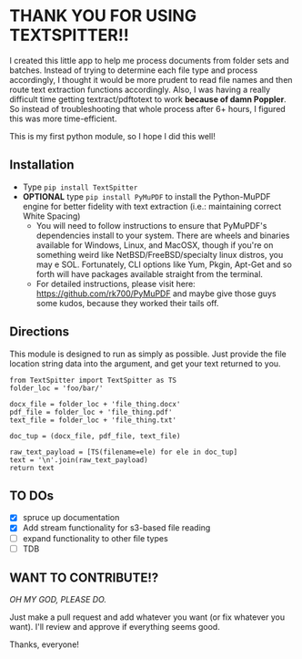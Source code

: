 # THANK YOU FOR USING TEXTSPITTER!! #

I created this little app to help me process documents from folder sets and batches.  Instead of trying to determine each file type and process accordingly, I thought it would be more prudent to read file names and then route text extraction functions accordingly.  Also, I was having a really difficult time getting textract/pdftotext to work **because of damn Poppler**.  So instead of troubleshooting that whole process after 6+ hours, I figured this was more time-efficient.

This is my first python module, so I hope I did this well!

## Installation ##
* Type `pip install TextSpitter`
* **OPTIONAL** type `pip install PyMuPDF` to install the Python-MuPDF engine for better fidelity with text extraction (i.e.: maintaining correct White Spacing)
	* You will need to follow instructions to ensure that PyMuPDF's dependencies install to your system.  There are wheels and binaries available for Windows, Linux, and MacOSX, though if you're on something weird like NetBSD/FreeBSD/specialty linux distros, you may e SOL.  Fortunately, CLI options like Yum, Pkgin, Apt-Get and so forth will have packages available straight from the terminal.
	* For detailed instructions, please visit here: https://github.com/rk700/PyMuPDF and maybe give those guys some kudos, because they worked their tails off.

## Directions ##
This module is designed to run as simply as possible.  Just provide the file location string data into the argument, and get your text returned to you.

```
from TextSpitter import TextSpitter as TS
folder_loc = 'foo/bar/'

docx_file = folder_loc + 'file_thing.docx'
pdf_file = folder_loc + 'file_thing.pdf'
text_file = folder_loc + 'file_thing.txt'

doc_tup = (docx_file, pdf_file, text_file)

raw_text_payload = [TS(filename=ele) for ele in doc_tup]
text = '\n'.join(raw_text_payload)
return text
```

## TO DOs ##
* [x] spruce up documentation
* [X] Add stream functionality for s3-based file reading
* [ ] expand functionality to other file types
* [ ] TDB

## WANT TO CONTRIBUTE!? ##
_*OH MY GOD, PLEASE DO.*_

Just make a pull request and add whatever you want (or fix whatever you want).  I'll review and approve if everything seems good.

Thanks, everyone!
